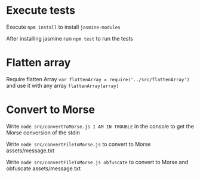 # Execute tests

Execute `npm install` to install `jasmine-modules`

After installing jasmine run `npm test` to run the tests

# Flatten array

Require flatten Array `var flattenArray = require('../src/flattenArray')` and  use it with any array `flattenArray(array)`

# Convert to Morse

Write `node src/convertToMorse.js I AM IN TROUBLE` in the console to get the Morse conversion of the stdin

Write `node src/convertFileToMorse.js` to convert to Morse assets/message.txt

Write `node src/convertFileToMorse.js obfuscate` to convert to Morse and obfuscate assets/message.txt
